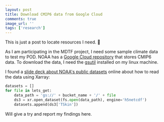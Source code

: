 ```yaml
---
layout: post
title: Download CMIP6 data from Google Cloud
comments: true
image_url: ''
tags: ['research']
---
```


This is just a post to locate resources I need. 🤔

As I am participating in the MDTF project, I need some sample climate data to test my POD. NOAA has a [Google Cloud repository](https://console.cloud.google.com/storage/browser/cmip6/) that stores CMIP6 data. To download the data, I need the [gsutil](https://cloud.google.com/storage/docs/gsutil_install#linux) installed on my linux machine.

I found a [slide deck about NOAA's public datasets](https://rammb.cira.colostate.edu/training/visit/links_and_tutorials/06_NOAA_Public_Datasets_on_Google_Cloud.pdf) online about how to read the data using Xarray:

```python
datasets = []
for file in lets_get:
    data_path = 'gs://' + bucket_name + '/' + file
    ds3 = xr.open_dataset(fs.open(data_path), engine='h5netcdf')
    datasets.append(ds3['TSkin'])
```

Will give a try and report my findings here.
